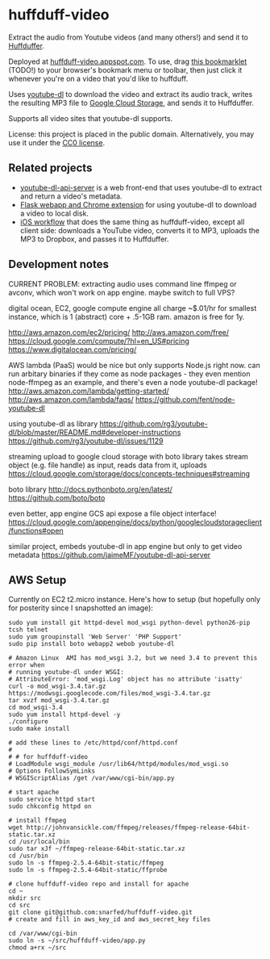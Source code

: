 # huffduff-video
Extract the audio from Youtube videos (and many others!) and send it to
[Huffduffer](http://huffduffer.com/).

Deployed at [huffduff-video.appspot.com](https://huffduff-video.appspot.com/).
To use, drag [this bookmarklet]() (TODO!) to your browser's bookmark menu or
toolbar, then just click it whenever you're on a video that you'd like to
huffduff.

Uses [youtube-dl](http://rg3.github.io/youtube-dl/) to download the video and
extract its audio track, writes the resulting MP3 file to
[Google Cloud Storage](https://cloud.google.com/storage/), and sends it to
Huffduffer.

Supports all video sites that youtube-dl supports.

License: this project is placed in the public domain. Alternatively, you may use
it under the [CC0 license](http://creativecommons.org/publicdomain/zero/1.0/).


## Related projects
* [youtube-dl-api-server](https://github.com/jaimeMF/youtube-dl-api-server) is a
  web front-end that uses youtube-dl to extract and return a video's metadata.
* [Flask webapp and Chrome extension](https://charlesleifer.com/blog/a-flask-front-end-and-chrome-extension-for-youtube-dl/) for using youtube-dl to download a video to local disk.
* [iOS workflow](http://www.512pixels.net/blog/2014/12/from-youtube-to-huffduffer-with-workflow) that does the same thing as huffduff-video, except all client side: downloads a YouTube video, converts it to MP3, uploads the MP3 to Dropbox, and passes it to Huffduffer.


## Development notes

CURRENT PROBLEM: extracting audio uses command line ffmpeg or avconv, which
won't work on app engine. maybe switch to full VPS?

digital ocean, EC2, google compute engine all charge ~$.01/hr for smallest
instance, which is 1 (abstract) core + .5-1GB ram. amazon is free for 1y.

http://aws.amazon.com/ec2/pricing/
http://aws.amazon.com/free/
https://cloud.google.com/compute/?hl=en_US#pricing
https://www.digitalocean.com/pricing/

AWS lambda (PaaS) would be nice but only supports Node.js right now. can run
arbitary binaries if they come as node packages - they even mention node-ffmpeg
as an example, and there's even a node youtube-dl package!
http://aws.amazon.com/lambda/getting-started/
http://aws.amazon.com/lambda/faqs/
https://github.com/fent/node-youtube-dl

using youtube-dl as library
https://github.com/rg3/youtube-dl/blob/master/README.md#developer-instructions
https://github.com/rg3/youtube-dl/issues/1129

streaming upload to google cloud storage with boto library
takes stream object (e.g. file handle) as input, reads data from it, uploads
https://cloud.google.com/storage/docs/concepts-techniques#streaming

boto library
http://docs.pythonboto.org/en/latest/
https://github.com/boto/boto

even better, app engine GCS api expose a file object interface!
https://cloud.google.com/appengine/docs/python/googlecloudstorageclient/functions#open

similar project, embeds youtube-dl in app engine but only to get video metadata
https://github.com/jaimeMF/youtube-dl-api-server

## AWS Setup

Currently on EC2 t2.micro instance. Here's how to setup (but hopefully only for
posterity since I snapshotted an image):

```shell
sudo yum install git httpd-devel mod_wsgi python-devel python26-pip tcsh telnet
sudo yum groupinstall 'Web Server' 'PHP Support'
sudo pip install boto webapp2 webob youtube-dl

# Amazon Linux  AMI has mod_wsgi 3.2, but we need 3.4 to prevent this error when
# running youtube-dl under WSGI:
# AttributeError: 'mod_wsgi.Log' object has no attribute 'isatty'
curl -o mod_wsgi-3.4.tar.gz https://modwsgi.googlecode.com/files/mod_wsgi-3.4.tar.gz
tar xvzf mod_wsgi-3.4.tar.gz
cd mod_wsgi-3.4
sudo yum install httpd-devel -y
./configure
sudo make install

# add these lines to /etc/httpd/conf/httpd.conf
#
# # for huffduff-video
# LoadModule wsgi_module /usr/lib64/httpd/modules/mod_wsgi.so
# Options FollowSymLinks
# WSGIScriptAlias /get /var/www/cgi-bin/app.py

# start apache
sudo service httpd start
sudo chkconfig httpd on

# install ffmpeg
wget http://johnvansickle.com/ffmpeg/releases/ffmpeg-release-64bit-static.tar.xz
cd /usr/local/bin
sudo tar xJf ~/ffmpeg-release-64bit-static.tar.xz
cd /usr/bin
sudo ln -s ffmpeg-2.5.4-64bit-static/ffmpeg
sudo ln -s ffmpeg-2.5.4-64bit-static/ffprobe

# clone huffduff-video repo and install for apache
cd ~
mkdir src
cd src
git clone git@github.com:snarfed/huffduff-video.git
# create and fill in aws_key_id and aws_secret_key files

cd /var/www/cgi-bin
sudo ln -s ~/src/huffduff-video/app.py
chmod a+rx ~/src
```
